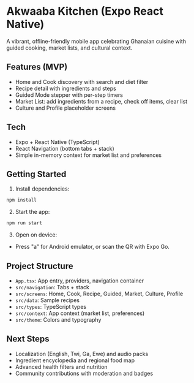 # Akwaaba Kitchen (Expo React Native)

A vibrant, offline-friendly mobile app celebrating Ghanaian cuisine with guided cooking, market lists, and cultural context.

## Features (MVP)
- Home and Cook discovery with search and diet filter
- Recipe detail with ingredients and steps
- Guided Mode stepper with per-step timers
- Market List: add ingredients from a recipe, check off items, clear list
- Culture and Profile placeholder screens

## Tech
- Expo + React Native (TypeScript)
- React Navigation (bottom tabs + stack)
- Simple in-memory context for market list and preferences

## Getting Started
1. Install dependencies:
```bash
npm install
```
2. Start the app:
```bash
npm run start
```
3. Open on device:
- Press "a" for Android emulator, or scan the QR with Expo Go.

## Project Structure
- `App.tsx`: App entry, providers, navigation container
- `src/navigation`: Tabs + stack
- `src/screens`: Home, Cook, Recipe, Guided, Market, Culture, Profile
- `src/data`: Sample recipes
- `src/types`: TypeScript types
- `src/context`: App context (market list, preferences)
- `src/theme`: Colors and typography

## Next Steps
- Localization (English, Twi, Ga, Ewe) and audio packs
- Ingredient encyclopedia and regional food map
- Advanced health filters and nutrition
- Community contributions with moderation and badges
